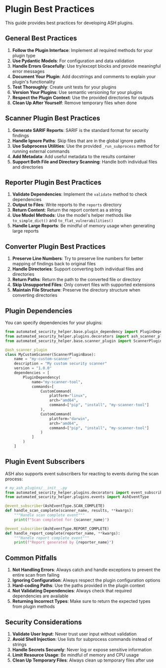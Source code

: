 # Plugin Best Practices

This guide provides best practices for developing ASH plugins.

## General Best Practices

1. **Follow the Plugin Interface**: Implement all required methods for your plugin type
2. **Use Pydantic Models**: For configuration and data validation
3. **Handle Errors Gracefully**: Use try/except blocks and provide meaningful error messages
4. **Document Your Plugin**: Add docstrings and comments to explain your plugin's functionality
5. **Test Thoroughly**: Create unit tests for your plugins
6. **Version Your Plugins**: Use semantic versioning for your plugins
7. **Respect the Plugin Context**: Use the provided directories for outputs
8. **Clean Up After Yourself**: Remove temporary files when done

## Scanner Plugin Best Practices

1. **Generate SARIF Reports**: SARIF is the standard format for security findings
2. **Handle Ignore Paths**: Skip files that are in the global ignore paths
3. **Use Subprocess Utilities**: Use the provided `_run_subprocess` method for running external commands
4. **Add Metadata**: Add useful metadata to the results container
5. **Support Both File and Directory Scanning**: Handle both individual files and directories

## Reporter Plugin Best Practices

1. **Validate Dependencies**: Implement the `validate` method to check dependencies
2. **Output to Files**: Write reports to the `reports` directory
3. **Return Content**: Return the report content as a string
4. **Use Model Methods**: Use the model's helper methods like `to_simple_dict()` and `to_flat_vulnerabilities()`
5. **Handle Large Reports**: Be mindful of memory usage when generating large reports

## Converter Plugin Best Practices

1. **Preserve Line Numbers**: Try to preserve line numbers for better mapping of findings back to original files
2. **Handle Directories**: Support converting both individual files and directories
3. **Return Paths**: Return the path to the converted file or directory
4. **Skip Unsupported Files**: Only convert files with supported extensions
5. **Maintain File Structure**: Preserve the directory structure when converting directories

## Plugin Dependencies

You can specify dependencies for your plugins:

```python
from automated_security_helper.base.plugin_dependency import PluginDependency, CustomCommand
from automated_security_helper.plugins.decorators import ash_scanner_plugin
from automated_security_helper.base.scanner_plugin import ScannerPluginBase

@ash_scanner_plugin
class MyCustomScanner(ScannerPluginBase):
    name = "my-custom-scanner"
    description = "My custom security scanner"
    version = "1.0.0"
    dependencies = [
        PluginDependency(
            name="my-scanner-tool",
            commands=[
                CustomCommand(
                    platform="linux",
                    arch="amd64",
                    command=["pip", "install", "my-scanner-tool"]
                ),
                CustomCommand(
                    platform="darwin",
                    arch="amd64",
                    command=["pip", "install", "my-scanner-tool"]
                )
            ]
        )
    ]
```

## Plugin Event Subscribers

ASH also supports event subscribers for reacting to events during the scan process:

```python
# my_ash_plugins/__init__.py
from automated_security_helper.plugins.decorators import event_subscriber
from automated_security_helper.plugins.events import AshEventType

@event_subscriber(AshEventType.SCAN_COMPLETE)
def handle_scan_complete(scanner_name, results, **kwargs):
    """Handle scan complete event"""
    print(f"Scan completed for {scanner_name}")

@event_subscriber(AshEventType.REPORT_COMPLETE)
def handle_report_complete(reporter_name, **kwargs):
    """Handle report complete event"""
    print(f"Report generated by {reporter_name}")
```

## Common Pitfalls

1. **Not Handling Errors**: Always catch and handle exceptions to prevent the entire scan from failing
2. **Ignoring Configuration**: Always respect the plugin configuration options
3. **Hard-coding Paths**: Use the paths provided in the plugin context
4. **Not Validating Dependencies**: Always check that required dependencies are available
5. **Returning Incorrect Types**: Make sure to return the expected types from plugin methods

## Security Considerations

1. **Validate User Input**: Never trust user input without validation
2. **Avoid Shell Injection**: Use lists for subprocess commands instead of strings
3. **Handle Secrets Securely**: Never log or expose sensitive information
4. **Limit Resource Usage**: Be mindful of memory and CPU usage
5. **Clean Up Temporary Files**: Always clean up temporary files after use